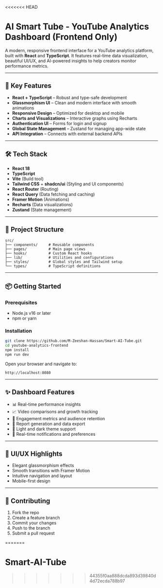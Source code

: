 <<<<<<< HEAD

# AI Smart Tube - YouTube Analytics Dashboard (Frontend Only)

A modern, responsive frontend interface for a YouTube analytics platform, built with **React** and **TypeScript**. It features real-time data visualization, beautiful UI/UX, and AI-powered insights to help creators monitor performance metrics.

---

## 🚀 Key Features

- **React + TypeScript** – Robust and type-safe development
- **Glassmorphism UI** – Clean and modern interface with smooth animations
- **Responsive Design** – Optimized for desktop and mobile
- **Charts and Visualizations** – Interactive graphs using Recharts
- **Authentication UI** – Forms for login and signup
- **Global State Management** – Zustand for managing app-wide state
- **API Integration** – Connects with external backend APIs

---

## 🛠 Tech Stack

- **React 18**
- **TypeScript**
- **Vite** (Build tool)
- **Tailwind CSS** + **shadcn/ui** (Styling and UI components)
- **React Router** (Routing)
- **React Query** (Data fetching and caching)
- **Framer Motion** (Animations)
- **Recharts** (Data visualizations)
- **Zustand** (State management)

---

## 📁 Project Structure

```
src/
├── components/     # Reusable components
├── pages/          # Main page views
├── hooks/          # Custom React hooks
├── lib/            # Utilities and configurations
├── styles/         # Global styles and Tailwind setup
└── types/          # TypeScript definitions
```

---

## 📦 Getting Started

### Prerequisites

- Node.js v16 or later
- npm or yarn

### Installation

```bash
git clone https://github.com/M-Zeeshan-Hassan/Smart-AI-Tube.git
cd youtube-analytics-frontend
npm install
npm run dev
```

Open your browser and navigate to:

```
http://localhost:8080
```

---

## ✨ Dashboard Features

- 📊 Real-time performance insights
- 📈 Video comparisons and growth tracking
- 🎯 Engagement metrics and audience retention
- 📑 Report generation and data export
- 🌙 Light and dark theme support
- 🔔 Real-time notifications and preferences

---

## 🎨 UI/UX Highlights

- Elegant glassmorphism effects
- Smooth transitions with Framer Motion
- Intuitive navigation and layout
- Mobile-first design

---

## 🤝 Contributing

1. Fork the repo
2. Create a feature branch
3. Commit your changes
4. Push to the branch
5. Submit a pull request

=======

# Smart-AI-Tube

> > > > > > > 44355f0aa888dcda893d39840d4d72ecda788b97
